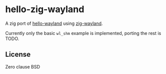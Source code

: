 # hello-zig-wayland

A zig port of [hello-wayland](https://github.com/emersion/hello-wayland)
using [zig-wayland](https://codeberg.org/ifreund/zig-wayland).

Currently only the basic `wl_shm` example is implemented, porting the rest
is TODO.

## License

Zero clause BSD

